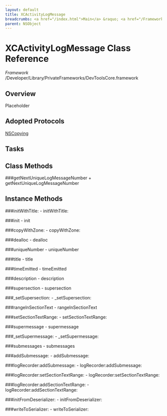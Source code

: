 ```yaml
---
layout: default
title: XCActivityLogMessage
breadcrumbs: <a href="/index.html">Main</a> &raquo; <a href="/Frameworks.html">Framework</a> &raquo; <a href="/Frameworks/DevToolsCore.html">DevToolsCore</a> &raquo; XCActivityLogMessage
parent: NSObject 
---
```

# XCActivityLogMessage Class Reference

*Framework* /Developer/Library/PrivateFrameworks/DevToolsCore.framework

## Overview

Placeholder

## Adopted Protocols

[NSCopying]()

## Tasks

## Class Methods

<a name="+getNextUniqueLogMessageNumber"></a>
###getNextUniqueLogMessageNumber
    + getNextUniqueLogMessageNumber

## Instance Methods

<a name="-initWithTitle:"></a>
###initWithTitle:
    - initWithTitle:

<a name="-init"></a>
###init
    - init

<a name="-copyWithZone:"></a>
###copyWithZone:
    - copyWithZone:

<a name="-dealloc"></a>
###dealloc
    - dealloc

<a name="-uniqueNumber"></a>
###uniqueNumber
    - uniqueNumber

<a name="-title"></a>
###title
    - title

<a name="-timeEmitted"></a>
###timeEmitted
    - timeEmitted

<a name="-description"></a>
###description
    - description

<a name="-supersection"></a>
###supersection
    - supersection

<a name="-_setSupersection:"></a>
###_setSupersection:
    - _setSupersection:

<a name="-rangeInSectionText"></a>
###rangeInSectionText
    - rangeInSectionText

<a name="-setSectionTextRange:"></a>
###setSectionTextRange:
    - setSectionTextRange:

<a name="-supermessage"></a>
###supermessage
    - supermessage

<a name="-_setSupermessage:"></a>
###_setSupermessage:
    - _setSupermessage:

<a name="-submessages"></a>
###submessages
    - submessages

<a name="-addSubmessage:"></a>
###addSubmessage:
    - addSubmessage:

<a name="-logRecorder:addSubmessage:"></a>
###logRecorder:addSubmessage:
    - logRecorder:addSubmessage:

<a name="-logRecorder:setSectionTextRange:"></a>
###logRecorder:setSectionTextRange:
    - logRecorder:setSectionTextRange:

<a name="-logRecorder:addSectionTextRange:"></a>
###logRecorder:addSectionTextRange:
    - logRecorder:addSectionTextRange:

<a name="-initFromDeserializer:"></a>
###initFromDeserializer:
    - initFromDeserializer:

<a name="-writeToSerializer:"></a>
###writeToSerializer:
    - writeToSerializer:

